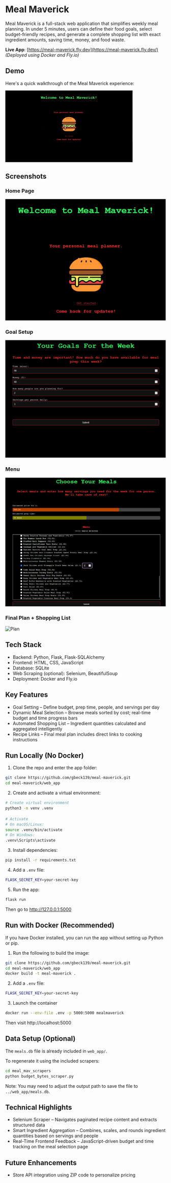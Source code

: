 # Meal Maverick

Meal Maverick is a full-stack web application that simplifies weekly meal planning. In under 5 minutes, users can define their food goals, select budget-friendly recipes, and generate a complete shopping list with exact ingredient amounts, saving time, money, and food waste.

**Live App**: [https://meal-maverick.fly.dev](https://meal-maverick.fly.dev/)  
*(Deployed using Docker and Fly.io)*

## Demo

Here's a quick walkthrough of the Meal Maverick experience:

![Meal Maverick Demo](docs/demo.gif)

## Screenshots

### Home Page
![Home](docs/home.png)

### Goal Setup
![Goals](docs/goals.png)

### Menu
![Menu](docs/menu.png)

### Final Plan + Shopping List
![Plan](screenshots/plan.png)

## Tech Stack

- Backend: Python, Flask, Flask-SQLAlchemy
- Frontend: HTML, CSS, JavaScript
- Database: SQLite
- Web Scraping (optional): Selenium, BeautifulSoup
- Deployment: Docker and Fly.io

## Key Features

- Goal Setting – Define budget, prep time, people, and servings per day
- Dynamic Meal Selection – Browse meals sorted by cost; real-time budget and time progress bars
- Automated Shopping List – Ingredient quantities calculated and aggregated intelligently
- Recipe Links – Final meal plan includes direct links to cooking instructions

## Run Locally (No Docker)

1. Clone the repo and enter the app folder:
```bash
git clone https://github.com/gbeck139/meal-maverick.git
cd meal-maverick/web_app
```

2. Create and activate a virtual environment:
```bash
# Create virtual environment
python3 -m venv .venv

# Activate
# On macOS/Linux:
source .venv/bin/activate
# On Windows:
.venv\Scripts\activate
```

3. Install dependencies:
```bash
pip install -r requirements.txt
```

4. Add a `.env` file:
```bash
FLASK_SECRET_KEY=your-secret-key
```

5. Run the app:
```bash
flask run
```

Then go to http://127.0.0.1:5000

## Run with Docker (Recommended)

If you have Docker installed, you can run the app without setting up Python or pip.
1. Run the following to build the image:
```bash
git clone https://github.com/gbeck139/meal-maverick.git
cd meal-maverick/web_app
docker build -t meal-maverick .
```

2. Add a `.env` file:
```bash
FLASK_SECRET_KEY=your-secret-key
```

3. Launch the container
```bash
docker run --env-file .env -p 5000:5000 mealmaverick
```

Then visit http://localhost:5000

## Data Setup (Optional)

The `meals.db` file is already included in `web_app/`.

To regenerate it using the included scrapers:
```bash
cd meal_mav_scrapers
python budget_bytes_scraper.py
```

Note: You may need to adjust the output path to save the file to `../web_app/meals.db`.

## Technical Highlights

- Selenium Scraper – Navigates paginated recipe content and extracts structured data
- Smart Ingredient Aggregation – Combines, scales, and rounds ingredient quantities based on servings and people
- Real-Time Frontend Feedback – JavaScript-driven budget and time tracking on the meal selection page

## Future Enhancements

- Store API integration using ZIP code to personalize pricing
